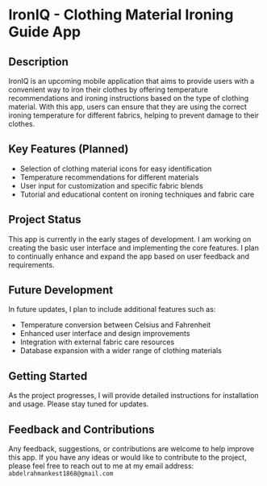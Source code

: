 # IronIQ - Clothing Material Ironing Guide App

## Description
IronIQ is an upcoming mobile application that aims to provide users with a convenient way to iron their clothes by offering temperature recommendations and ironing instructions based on the type of clothing material. With this app, users can ensure that they are using the correct ironing temperature for different fabrics, helping to prevent damage to their clothes.

## Key Features (Planned)
- Selection of clothing material icons for easy identification
- Temperature recommendations for different materials
- User input for customization and specific fabric blends
- Tutorial and educational content on ironing techniques and fabric care

## Project Status
This app is currently in the early stages of development. I am working on creating the basic user interface and implementing the core features. I plan to continually enhance and expand the app based on user feedback and requirements.

## Future Development
In future updates, I plan to include additional features such as:
- Temperature conversion between Celsius and Fahrenheit
- Enhanced user interface and design improvements
- Integration with external fabric care resources
- Database expansion with a wider range of clothing materials

## Getting Started
As the project progresses, I will provide detailed instructions for installation and usage. Please stay tuned for updates.

## Feedback and Contributions
Any feedback, suggestions, or contributions are welcome to help improve this app. If you have any ideas or would like to contribute to the project, please feel free to reach out to me at my email address: `abdelrahmankest1868@gmail.com`